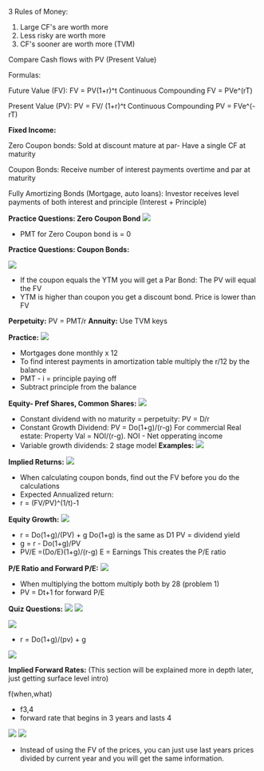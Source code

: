 
3 Rules of Money:
1. Large CF's are worth more
2. Less risky are worth more
3. CF's sooner are worth more (TVM)

Compare Cash flows with PV (Present Value)

Formulas:

Future Value (FV): FV = PV(1+r)^t
Continuous Compounding FV = PVe^(rT)

Present Value (PV): PV = FV/ (1+r)^t
Continuous Compounding PV = FVe^(-rT)

**Fixed Income:**

Zero Coupon bonds: Sold at discount mature at par- Have a single CF at maturity

Coupon Bonds: Receive number of interest payments overtime and par at maturity

Fully Amortizing Bonds (Mortgage, auto loans): Investor receives level payments of both interest and principle  (Interest + Principle)

**Practice Questions: Zero Coupon Bond**
![](https://i.imgur.com/4Q7gvew.png)

- PMT for Zero Coupon bond is = 0


**Practice Questions: Coupon Bonds:**

![](https://i.imgur.com/UTdYbdR.png)
- If the coupon equals the YTM you will get a Par Bond: The PV will equal the FV
- YTM is higher than coupon you get a discount bond. Price is lower than FV 

**Perpetuity:** 
PV = PMT/r
**Annuity:**
Use TVM keys

**Practice:**
![](https://i.imgur.com/7hQMhs9.png)
- Mortgages done monthly x 12
- To find interest payments in amortization table multiply the r/12 by the balance
- PMT - i = principle paying off 
- Subtract principle from the balance

**Equity- Pref Shares, Common Shares:**
![](https://i.imgur.com/iT2ZTvd.png)
- Constant dividend with no maturity = perpetuity: PV = D/r
- Constant Growth Dividend: PV = Do(1+g)/(r-g)
  For commercial Real estate: Property Val = NOI/(r-g).   NOI - Net opperating income
- Variable growth dividends: 2 stage model
**Examples:**
![](https://i.imgur.com/cMty50i.png)

**Implied Returns:**
![](https://i.imgur.com/ZkzQloS.png)
- When calculating coupon bonds, find out the FV before you do the calculations
- Expected Annualized return:
- r = (FV/PV)^(1/t)-1

**Equity Growth:**
![](https://i.imgur.com/yHbpwmi.png)
- r = Do(1+g)/(PV) + g
  Do(1+g) is the same as D1
  PV = dividend yield
- g = r - Do(1+g)/PV
- PV/E =(Do/E)(1+g)/(r-g)
  E = Earnings
  This creates the P/E ratio

**P/E Ratio and Forward P/E:**
![](https://i.imgur.com/mN3WLA8.png)
- When multiplying the bottom multiply both by 28 (problem 1)
- PV = Dt+1 for forward P/E

**Quiz Questions:**
![](https://i.imgur.com/GOzARD3.png)
![](https://i.imgur.com/gWzJZKq.png)

![](https://i.imgur.com/du5JNFY.png)
-  r = Do(1+g)/(pv) + g

![](https://i.imgur.com/Dprvl48.png)


**Implied Forward Rates:**
(This section will be explained more in depth later, just getting surface level intro)


f(when,what)
- f3,4 
- forward rate that begins in 3 years and lasts 4

![](https://i.imgur.com/t3vOCvX.png)
![](https://i.imgur.com/GCi191e.png)
- Instead of using the FV of the prices, you can just use last years prices divided by current year and you will get the same information.